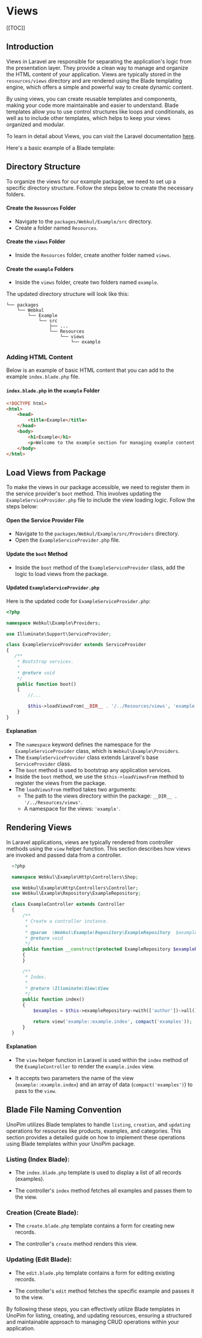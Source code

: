 # Views

[[TOC]]

## Introduction

Views in Laravel are responsible for separating the application's logic from the presentation layer. They provide a clean way to manage and organize the HTML content of your application. Views are typically stored in the `resources/views` directory and are rendered using the Blade templating engine, which offers a simple and powerful way to create dynamic content.

By using views, you can create reusable templates and components, making your code more maintainable and easier to understand. Blade templates allow you to use control structures like loops and conditionals, as well as to include other templates, which helps to keep your views organized and modular.

To learn in detail about Views, you can visit the Laravel documentation [here](https://laravel.com/docs/10.x/views).

Here's a basic example of a Blade template:

## Directory Structure

To organize the views for our example package, we need to set up a specific directory structure. Follow the steps below to create the necessary folders.

#### Create the `Resources` Folder
   - Navigate to the `packages/Webkul/Example/src` directory.
   - Create a folder named `Resources`.

#### Create the `views` Folder
   - Inside the `Resources` folder, create another folder named `views`.

#### Create the `example` Folders
   - Inside the `views` folder, create two folders named `example`.

The updated directory structure will look like this:

  ```
  └── packages
      └── Webkul
          └── Example
              └── src
                  ├── ...
                  └── Resources
                      └── views
                          └── example
  ```
### Adding HTML Content

Below is an example of basic HTML content that you can add to the example `index.blade.php` file.

#### `index.blade.php` in the `example` Folder

```html
<!DOCTYPE html>
<html>
    <head>
        <title>Example</title>
    </head>
    <body>
        <h1>Example</h1>
        <p>Welcome to the example section for managing example content.</p>
    </body>
</html>
```

## Load Views from Package

To make the views in our package accessible, we need to register them in the service provider's `boot` method. This involves updating the `ExampleServiceProvider.php` file to include the view loading logic. Follow the steps below:

#### Open the Service Provider File
   - Navigate to the `packages/Webkul/Example/src/Providers` directory.
   - Open the `ExampleServiceProvider.php` file.

#### Update the `boot` Method
   - Inside the `boot` method of the `ExampleServiceProvider` class, add the logic to load views from the package.

#### Updated `ExampleServiceProvider.php`

Here is the updated code for `ExampleServiceProvider.php`:

  ```php
  <?php

  namespace Webkul\Example\Providers;

  use Illuminate\Support\ServiceProvider;

  class ExampleServiceProvider extends ServiceProvider
  {
     /**
      * Bootstrap services.
      *
      * @return void
      */
      public function boot()
      {
          //... 

          $this->loadViewsFrom(__DIR__ . '/../Resources/views', 'example');
      }
  }
  ```

#### Explanation

- The `namespace` keyword defines the namespace for the `ExampleServiceProvider` class, which is `Webkul\Example\Providers`.
- The `ExampleServiceProvider` class extends Laravel's base `ServiceProvider` class.
- The `boot` method is used to bootstrap any application services.
- Inside the `boot` method, we use the `$this->loadViewsFrom` method to register the views from the package.
- The `loadViewsFrom` method takes two arguments:
    - The path to the views directory within the package: `__DIR__ . '/../Resources/views'`.
    - A namespace for the views: `'example'`.

## Rendering Views

In Laravel applications, views are typically rendered from controller methods using the `view` helper function. This section describes how views are invoked and passed data from a controller.

```php
  <?php

  namespace Webkul\Example\Http\Controllers\Shop;

  use Webkul\Example\Http\Controllers\Controller;
  use Webkul\Example\Repository\ExampleRepository;

  class ExampleController extends Controller
  {
      /**
       * Create a controller instance.
       * 
       * @param  \Webkul\Example\Repository\ExampleRepository  $exampleRepository
       * @return void
       */
      public function __construct(protected ExampleRepository $exampleRepository)
      {
      }

      /**
       * Index.
       * 
       * @return \Illuminate\View\View
       */
      public function index()
      {
          $examples = $this->exampleRepository->with(['author'])->all();

          return view('example::example.index', compact('examples'));
      }
  }
  ```

#### Explanation

- The `view` helper function in Laravel is used within the `index` method of the `ExampleController` to render the `example.index` view.

- It accepts two parameters the name of the view (`example::example.index`) and an array of data (`compact('examples')`) to pass to the `view`.

## Blade File Naming Convention

UnoPim utilizes Blade templates to handle `listing`, `creation`, and `updating` operations for resources like products, examples, and categories. This section provides a detailed guide on how to implement these operations using Blade templates within your UnoPim package.

### Listing (Index Blade):

- The `index.blade.php` template is used to display a list of all records (examples).

- The controller's `index` method fetches all examples and passes them to the view.

### Creation (Create Blade):

- The `create.blade.php` template contains a form for creating new records.

- The controller's `create` method renders this view.

### Updating (Edit Blade):

- The `edit.blade.php` template contains a form for editing existing records.

- The controller's `edit` method fetches the specific example and passes it to the view.

By following these steps, you can effectively utilize Blade templates in UnoPim for listing, creating, and updating resources, ensuring a structured and maintainable approach to managing CRUD operations within your application.